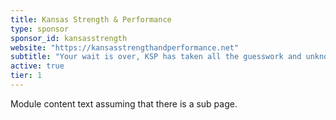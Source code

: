 ```yaml
---
title: Kansas Strength & Performance
type: sponsor
sponsor_id: kansasstrength
website: "https://kansasstrengthandperformance.net"
subtitle: "Your wait is over, KSP has taken all the guesswork and unknowns out of fitness."
active: true
tier: 1
---
```

Module content text assuming that there is a sub page.
